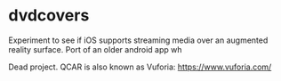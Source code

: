 # dvdcovers
Experiment to see if iOS supports streaming media over an augmented reality surface. Port of an older android app wh

Dead project. QCAR is also known as Vuforia: https://www.vuforia.com/
